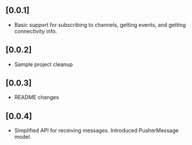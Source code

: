 ## [0.0.1]

* Basic support for subscribing to channels, getting events, and getting connectivity info.

## [0.0.2]

* Sample project cleanup

## [0.0.3]

* README changes

## [0.0.4]

* Simplified API for receiving messages. Introduced PusherMessage model.